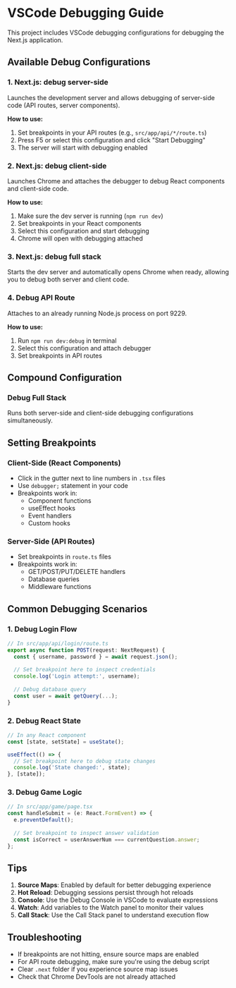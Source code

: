 # VSCode Debugging Guide

This project includes VSCode debugging configurations for debugging the Next.js application.

## Available Debug Configurations

### 1. Next.js: debug server-side
Launches the development server and allows debugging of server-side code (API routes, server components).

**How to use:**
1. Set breakpoints in your API routes (e.g., `src/app/api/*/route.ts`)
2. Press F5 or select this configuration and click "Start Debugging"
3. The server will start with debugging enabled

### 2. Next.js: debug client-side
Launches Chrome and attaches the debugger to debug React components and client-side code.

**How to use:**
1. Make sure the dev server is running (`npm run dev`)
2. Set breakpoints in your React components
3. Select this configuration and start debugging
4. Chrome will open with debugging attached

### 3. Next.js: debug full stack
Starts the dev server and automatically opens Chrome when ready, allowing you to debug both server and client code.

### 4. Debug API Route
Attaches to an already running Node.js process on port 9229.

**How to use:**
1. Run `npm run dev:debug` in terminal
2. Select this configuration and attach debugger
3. Set breakpoints in API routes

## Compound Configuration

### Debug Full Stack
Runs both server-side and client-side debugging configurations simultaneously.

## Setting Breakpoints

### Client-Side (React Components)
- Click in the gutter next to line numbers in `.tsx` files
- Use `debugger;` statement in your code
- Breakpoints work in:
  - Component functions
  - useEffect hooks
  - Event handlers
  - Custom hooks

### Server-Side (API Routes)
- Set breakpoints in `route.ts` files
- Breakpoints work in:
  - GET/POST/PUT/DELETE handlers
  - Database queries
  - Middleware functions

## Common Debugging Scenarios

### 1. Debug Login Flow
```typescript
// In src/app/api/login/route.ts
export async function POST(request: NextRequest) {
  const { username, password } = await request.json();
  
  // Set breakpoint here to inspect credentials
  console.log('Login attempt:', username);
  
  // Debug database query
  const user = await getQuery(...);
}
```

### 2. Debug React State
```typescript
// In any React component
const [state, setState] = useState();

useEffect(() => {
  // Set breakpoint here to debug state changes
  console.log('State changed:', state);
}, [state]);
```

### 3. Debug Game Logic
```typescript
// In src/app/game/page.tsx
const handleSubmit = (e: React.FormEvent) => {
  e.preventDefault();
  
  // Set breakpoint to inspect answer validation
  const isCorrect = userAnswerNum === currentQuestion.answer;
};
```

## Tips

1. **Source Maps**: Enabled by default for better debugging experience
2. **Hot Reload**: Debugging sessions persist through hot reloads
3. **Console**: Use the Debug Console in VSCode to evaluate expressions
4. **Watch**: Add variables to the Watch panel to monitor their values
5. **Call Stack**: Use the Call Stack panel to understand execution flow

## Troubleshooting

- If breakpoints are not hitting, ensure source maps are enabled
- For API route debugging, make sure you're using the debug script
- Clear `.next` folder if you experience source map issues
- Check that Chrome DevTools are not already attached